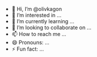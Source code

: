 - 👋 Hi, I’m @olivkagon
- 👀 I’m interested in ...
- 🌱 I’m currently learning ...
- 💞️ I’m looking to collaborate on ...
- 📫 How to reach me ...
- 😄 Pronouns: ...
- ⚡ Fun fact: ...

<!---
olivkagon/olivkagon is a ✨ special ✨ repository because its `README.md` (this file) appears on your GitHub profile.
You can click the Preview link to take a look at your changes.
--->
